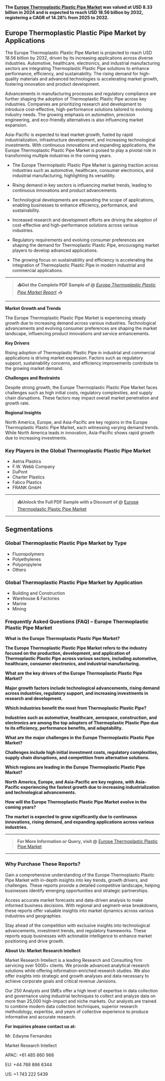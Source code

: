 <p><strong>The <a href="https://www.marketresearchintellect.com/download-sample/?rid=930352&amp;utm_source=Pulse-April-Europe&amp;utm_medium=852">Europe Thermoplastic Plastic Pipe Market</a> was valued at USD 8.33 billion in 2024 and is expected to reach USD 18.56 billion by 2032, registering a CAGR of 14.28% from 2025 to 2032.</strong></p><h2>Europe Thermoplastic Plastic Pipe Market by Applications&nbsp;</h2><p><p>The Europe Thermoplastic Plastic Pipe Market is projected to reach USD 18.56 billion by 2032, driven by its increasing applications across diverse industries. Automotive, healthcare, electronics, and industrial manufacturing sectors are integrating Thermoplastic Plastic Pipe solutions to enhance performance, efficiency, and sustainability. The rising demand for high-quality materials and advanced technologies is accelerating market growth, fostering innovation and product development.</p><p>Advancements in manufacturing processes and regulatory compliance are further shaping the adoption of Thermoplastic Plastic Pipe across key industries. Companies are prioritizing research and development to introduce cost-effective, high-performance solutions tailored to evolving industry needs. The growing emphasis on automation, precision engineering, and eco-friendly alternatives is also influencing market expansion.</p><p>Asia-Pacific is expected to lead market growth, fueled by rapid industrialization, infrastructure development, and increasing technological investments. With continuous innovations and expanding applications, the Europe Thermoplastic Plastic Pipe Market is poised to play a pivotal role in transforming multiple industries in the coming years.</p></p><ul><li><p>The Europe Thermoplastic Plastic Pipe Market is gaining traction across industries such as automotive, healthcare, consumer electronics, and industrial manufacturing, highlighting its versatility.</p></li><li><p>Rising demand in key sectors is influencing market trends, leading to continuous innovations and product advancements.</p></li><li><p>Technological developments are expanding the scope of applications, enabling businesses to enhance efficiency, performance, and sustainability.</p></li><li><p>Increased research and development efforts are driving the adoption of cost-effective and high-performance solutions across various industries.</p></li><li><p>Regulatory requirements and evolving consumer preferences are shaping the demand for Thermoplastic Plastic Pipe, encouraging market players to develop advanced applications.</p></li><li><p>The growing focus on sustainability and efficiency is accelerating the integration of Thermoplastic Plastic Pipe in modern industrial and commercial applications.</p></li></ul><hr /><blockquote><p><strong><span class="font-[700]">📥Get the Complete PDF Sample of @ </span></strong><em><span class="font-[700]"><a href="https://www.marketresearchintellect.com/download-sample/?rid=930352&amp;utm_source=Pulse-April-Europe&amp;utm_medium=852" target="_blank" data-tracking-control-name="article-ssr-frontend-pulse_little-text-block" data-tracking-will-navigate="" data-test-link="">Europe Thermoplastic Plastic Pipe Market Report</a>&nbsp;📥</span></em></p></blockquote><hr /><p class="" data-start="77" data-end="360"><strong data-start="77" data-end="105">Market Growth and Trends</strong></p><p class="" data-start="77" data-end="360">The Europe Thermoplastic Plastic Pipe Market is experiencing steady growth due to increasing demand across various industries. Technological advancements and evolving consumer preferences are shaping the market landscape, influencing product innovations and service enhancements.</p><p class="" data-start="362" data-end="606"><strong data-start="362" data-end="377">Key Drivers</strong></p><p class="" data-start="362" data-end="606">Rising adoption of Thermoplastic Plastic Pipe in industrial and commercial applications is driving market expansion. Factors such as regulatory support, sustainability concerns, and efficiency improvements contribute to the growing market demand.</p><p class="" data-start="608" data-end="849"><strong data-start="608" data-end="637">Challenges and Restraints</strong></p><p class="" data-start="608" data-end="849">Despite strong growth, the Europe Thermoplastic Plastic Pipe Market faces challenges such as high initial costs, regulatory complexities, and supply chain disruptions. These factors may impact overall market penetration and growth rate.</p><p class="" data-start="851" data-end="1095"><strong data-start="851" data-end="872">Regional Insights</strong></p><p class="" data-start="851" data-end="1095">North America, Europe, and Asia-Pacific are key regions in the Europe Thermoplastic Plastic Pipe Market, each witnessing varying demand trends. While North America leads in innovation, Asia-Pacific shows rapid growth due to increasing investments.</p><p><h3>Key Players in the Global Thermoplastic Plastic Pipe Market </h3><ul><li>Aetna Plastics</li><li>F.W. Webb Company</li><li>DuPont</li><li>Charter Plastics</li><li>Fabco Plastics</li><li>FRANK GmbH</li></ul></p><hr /><blockquote><p><strong>📥Unlock the Full PDF Sample with a Discount of @</strong> <a href="https://www.marketresearchintellect.com/ask-for-discount/?rid=930352&amp;utm_source=Pulse-April-Europe&amp;utm_medium=852">Europe Thermoplastic Plastic Pipe Market</a></p></blockquote><hr /><p><h2>Segmentations</h2><h3>Global Thermoplastic Plastic Pipe Market by Type</h3><ul><li>Fluoropolymers</li><li>Polyethylenes</li><li>Polypropylene</li><li>Others</li></ul><h3>Global Thermoplastic Plastic Pipe Market by Application</h3><ul><li>Building and Construction</li><li>Warehouse & Factories</li><li>Marine</li><li>Mining</li></ul></p><h3><strong>Frequently Asked Questions (FAQ) &ndash; Europe Thermoplastic Plastic Pipe Market</strong></h3><p><strong>What is the Europe Thermoplastic Plastic Pipe Market?</strong></p><p><strong>The Europe Thermoplastic Plastic Pipe Market refers to the industry focused on the production, development, and application of Thermoplastic Plastic Pipe across various sectors, including automotive, healthcare, consumer electronics, and industrial manufacturing.</strong></p><p><strong>What are the key drivers of the Europe Thermoplastic Plastic Pipe Market?</strong></p><p><strong>Major growth factors include technological advancements, rising demand across industries, regulatory support, and increasing investments in research and development.</strong></p><p><strong>Which industries benefit the most from Thermoplastic Plastic Pipe?</strong></p><p><strong>Industries such as automotive, healthcare, aerospace, construction, and electronics are among the top adopters of Thermoplastic Plastic Pipe due to its efficiency, performance benefits, and adaptability.</strong></p><p><strong>What are the major challenges in the Europe Thermoplastic Plastic Pipe Market?</strong></p><p><strong>Challenges include high initial investment costs, regulatory complexities, supply chain disruptions, and competition from alternative solutions.</strong></p><p><strong>Which regions are leading in the Europe Thermoplastic Plastic Pipe Market?</strong></p><p><strong>North America, Europe, and Asia-Pacific are key regions, with Asia-Pacific experiencing the fastest growth due to increasing industrialization and technological advancements.</strong></p><p><strong>How will the Europe Thermoplastic Plastic Pipe Market evolve in the coming years?</strong></p><p><strong>The market is expected to grow significantly due to continuous innovations, rising demand, and expanding applications across various industries.</strong></p><hr /><blockquote><p><span class="font-[700]"><strong>For More Information or Query, visit&nbsp;@</strong>&nbsp;</span><span class="font-[700]"><a href="https://www.marketresearchintellect.com/product/global-thermoplastic-plastic-pipe-market/?utm_source=Linkedin&utm_medium=852" target="_blank" data-tracking-control-name="article-ssr-frontend-pulse_little-text-block" data-tracking-will-navigate="" data-test-link="">Europe Thermoplastic Plastic Pipe Market</a></span></p></blockquote><hr /><h3><strong data-start="0" data-end="31">Why Purchase These Reports?</strong></h3><p class="" data-start="35" data-end="297">Gain a comprehensive understanding of the Europe Thermoplastic Plastic Pipe Market with in-depth insights into key trends, growth drivers, and challenges. These reports provide a detailed competitive landscape, helping businesses identify emerging opportunities and strategic partnerships.</p><p class="" data-start="299" data-end="540">Access accurate market forecasts and data-driven analysis to make informed business decisions. With regional and segment-wise breakdowns, these reports offer valuable insights into market dynamics across various industries and geographies.</p><p class="" data-start="542" data-end="784">Stay ahead of the competition with exclusive insights into technological advancements, investment trends, and regulatory frameworks. These reports equip businesses with actionable intelligence to enhance market positioning and drive growth.</p><p><strong><span class="font-[700]">About Us: Market Research Intellect</span></strong></p><p><span class="">Market Research Intellect is a leading Research and Consulting firm servicing over 5000+ clients. We provide advanced analytical research solutions while offering information-enriched research studies.&nbsp;</span>We also offer insights into strategic and growth analyses and data necessary to achieve corporate goals and critical revenue Janisions.</p><p><span class="">Our 250 Analysts and SMEs offer a high level of expertise in data collection and governance using industrial techniques to collect and analyze data on more than 25,000 high-impact and niche markets. Our analysts are trained to combine modern data collection techniques, superior research methodology, expertise, and years of collective experience to produce informative and accurate research.</span></p><p><strong>For inquiries please contact us at:</strong></p><p>Mr. Edwyne Fernandes</p><p>Market Research Intellect</p><p>APAC: +61 485 860 968</p><p>EU: +44 788 886 6344</p><p>US: +1 743 222 5439</p>
